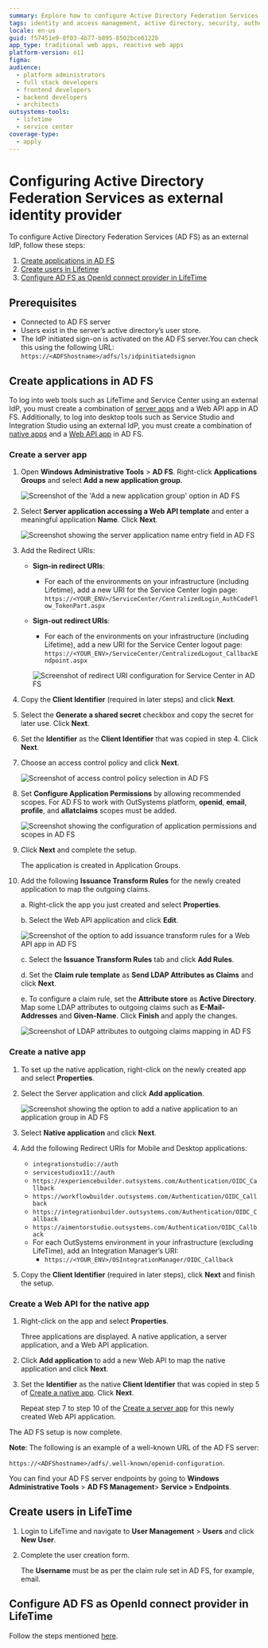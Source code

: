 ```yaml
---
summary: Explore how to configure Active Directory Federation Services as an external identity provider for OutSystems 11 (O11) applications.
tags: identity and access management, active directory, security, authentication, single sign-on
locale: en-us
guid: f57451e9-8f03-4b77-b895-8502bce6122b
app_type: traditional web apps, reactive web apps
platform-version: o11
figma:
audience:
  - platform administrators
  - full stack developers
  - frontend developers
  - backend developers
  - architects
outsystems-tools:
  - lifetime
  - service center
coverage-type:
  - apply
---
```


# Configuring Active Directory Federation Services as external identity provider

To configure Active Directory Federation Services (AD FS) as an external IdP, follow these steps:

1. [Create applications in AD FS](#create-applications-in-ad-fs)
1. [Create users in Lifetime](#create-users-in-lifetime)
1. [Configure AD FS as OpenId connect provider in LifeTime](#configure-ad-fs-as-openid-connect-provider-in-lifetime)

## Prerequisites

* Connected to AD FS server
* Users exist in the server’s active directory’s user store.
* The IdP initiated sign-on is activated on the AD FS server.You can check this using the following URL: ``https://<ADFShostname>/adfs/ls/idpinitiatedsignon``

## Create applications in AD FS

To log into web tools such as LifeTime and Service Center using an external IdP, you must create a combination of [server apps](#create-a-server-app) and a Web API app in AD FS. Additionally, to log into desktop tools such as Service Studio and Integration Studio using an external IdP, you must create a combination of [native apps](#create-a-native-app) and a [Web API app](#create-a-web-api-for-the-native-app) in AD FS.

### Create a server app

1. Open **Windows Administrative Tools** > **AD FS**. Right-click **Applications Groups** and select **Add a new application group**.

    ![Screenshot of the 'Add a new application group' option in AD FS](images/add-app-group-usr.png "Adding a New Application Group in AD FS")

1. Select **Server application accessing a Web API template** and enter a meaningful application **Name**. Click **Next**.  

    ![Screenshot showing the server application name entry field in AD FS](images/app-name-usr.png "Entering Application Name in AD FS")

1. Add the Redirect URIs:

    * **Sign-in redirect URIs**:
        * For each of the environments on your infrastructure (including Lifetime), add a new URI for the Service Center login page: ``https://<YOUR_ENV>/ServiceCenter/CentralizedLogin_AuthCodeFlow_TokenPart.aspx``

    * **Sign-out redirect URIs**:
        * For each of the environments on your infrastructure (including Lifetime), add a new URI for the Service Center logout page: ``https://<YOUR_ENV>/ServiceCenter/CentralizedLogout_CallbackEndpoint.aspx``

        ![Screenshot of redirect URI configuration for Service Center in AD FS](images/redirect-uri-usr.png "Configuring Redirect URIs in AD FS")

1. Copy the **Client Identifier** (required in later steps) and click **Next**.

1. Select the **Generate a shared secret** checkbox and copy the secret for later use. Click **Next**.

1. Set the **Identifier** as the **Client Identifier** that was copied in step 4. Click **Next**.

1. Choose an access control policy and click **Next**.

    ![Screenshot of access control policy selection in AD FS](images/control-policy-usr.png "Selecting Access Control Policy in AD FS")

1. Set **Configure Application Permissions** by allowing recommended scopes. For AD FS to work with OutSystems platform, **openid**, **email**, **profile**, and **allatclaims** scopes must be added.

    ![Screenshot showing the configuration of application permissions and scopes in AD FS](images/scopes-usr.png "Configuring Application Permissions in AD FS")

1. Click **Next** and complete the setup.

    The application is created in Application Groups.

1. Add the following **Issuance Transform Rules** for the newly created application to map the outgoing claims.

    a. Right-click the app you just created and select **Properties**.

    b. Select the Web API application and click **Edit**.

    ![Screenshot of the option to add issuance transform rules for a Web API app in AD FS](images/add-rulespweb-usr.png "Adding Issuance Transform Rules in AD FS")

    c. Select the **Issuance Transform Rules** tab and click **Add Rules**.

    d. Set the **Claim rule template** as **Send LDAP Attributes as Claims** and click **Next**.

    e. To configure a claim rule, set the **Attribute store** as **Active Directory**. Map some LDAP attributes to outgoing claims such as **E-Mail-Addresses** and **Given-Name**. Click **Finish** and apply the changes.

    ![Screenshot of LDAP attributes to outgoing claims mapping in AD FS](images/claim-rule-usr.png "Configuring Claim Rule in AD FS")

### Create a native app

1. To set up the native application, right-click on the newly created app and select **Properties**.

1. Select the Server application and click **Add application**.

    ![Screenshot showing the option to add a native application to an application group in AD FS](images/server-app-usr.png "Adding a Native Application in AD FS")

1. Select **Native application** and click **Next**.

1. Add the following Redirect URIs for Mobile and Desktop applications:
    * ``integrationstudio://auth``
    * ``servicestudiox11://auth``
    * ``https://experiencebuilder.outsystems.com/Authentication/OIDC_Callback``
    * ``https://workflowbuilder.outsystems.com/Authentication/OIDC_Callback``
    * ``https://integrationbuilder.outsystems.com/Authentication/OIDC_Callback``
    * ``https://aimentorstudio.outsystems.com/Authentication/OIDC_Callback``
    * For each OutSystems environment in your infrastructure (excluding LifeTime), add an Integration Manager’s URI:
        * ``https://<YOUR_ENV>/OSIntegrationManager/OIDC_Callback``

1. Copy the **Client Identifier** (required in later steps), click **Next** and finish the setup.

### Create a Web API for the native app

1. Right-click on the  app and select **Properties**.

    Three applications are displayed. A native application, a server application, and a Web API application.

1. Click **Add application** to add a new Web API to map the native application and click **Next**.

1. Set the **Identifier** as the native **Client Identifier** that was copied in step 5 of [Create a native app](#create-a-native-app). Click **Next**.

    Repeat step 7 to step 10 of the [Create a server app](#create-a-server-app) for this newly created Web API application.

The AD FS setup is now complete.

**Note**: The following is an example of a well-known URL of the AD FS server:

 ``https://<ADFShostname>/adfs/.well-known/openid-configuration``.

You can find your AD FS server endpoints by going to **Windows Administrative Tools** > **AD FS Management**> **Service > Endpoints**.

## Create users in LifeTime

1. Login to LifeTime and navigate to **User Management** > **Users** and click **New User**.

1. Complete the user creation form.

    The **Username** must be as per the claim rule set in AD FS, for example, email.

## Configure AD FS as OpenId connect provider in LifeTime

Follow the steps mentioned [here](external-idp-lifetime.md).
